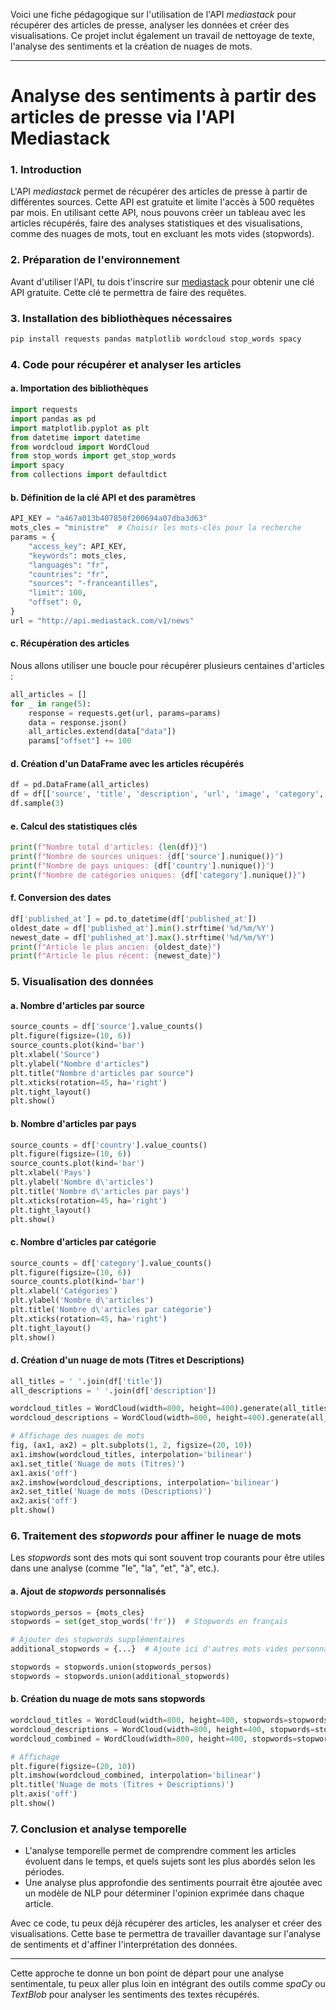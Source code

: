 Voici une fiche pédagogique sur l'utilisation de l'API *mediastack* pour récupérer des articles de presse, analyser les données et créer des visualisations. Ce projet inclut également un travail de nettoyage de texte, l'analyse des sentiments et la création de nuages de mots.

---

# **Analyse des sentiments à partir des articles de presse via l'API Mediastack**

### **1. Introduction**
L'API *mediastack* permet de récupérer des articles de presse à partir de différentes sources. Cette API est gratuite et limite l'accès à 500 requêtes par mois. En utilisant cette API, nous pouvons créer un tableau avec les articles récupérés, faire des analyses statistiques et des visualisations, comme des nuages de mots, tout en excluant les mots vides (stopwords).

### **2. Préparation de l'environnement**

Avant d'utiliser l'API, tu dois t'inscrire sur [mediastack](https://mediastack.com/) pour obtenir une clé API gratuite. Cette clé te permettra de faire des requêtes.

### **3. Installation des bibliothèques nécessaires**
```bash
pip install requests pandas matplotlib wordcloud stop_words spacy
```

### **4. Code pour récupérer et analyser les articles**

#### **a. Importation des bibliothèques**
```python
import requests
import pandas as pd
import matplotlib.pyplot as plt
from datetime import datetime
from wordcloud import WordCloud
from stop_words import get_stop_words
import spacy
from collections import defaultdict
```

#### **b. Définition de la clé API et des paramètres**
```python
API_KEY = "a467a013b407850f200694a07dba3d63"
mots_cles = "ministre"  # Choisir les mots-clés pour la recherche
params = {
    "access_key": API_KEY,
    "keywords": mots_cles,
    "languages": "fr",
    "countries": "fr",
    "sources": "-franceantilles",
    "limit": 100,
    "offset": 0,
}
url = "http://api.mediastack.com/v1/news"
```

#### **c. Récupération des articles**
Nous allons utiliser une boucle pour récupérer plusieurs centaines d'articles :
```python
all_articles = []
for _ in range(5):
    response = requests.get(url, params=params)
    data = response.json()
    all_articles.extend(data["data"])
    params["offset"] += 100
```

#### **d. Création d'un DataFrame avec les articles récupérés**
```python
df = pd.DataFrame(all_articles)
df = df[['source', 'title', 'description', 'url', 'image', 'category', 'language', 'country', 'published_at']]
df.sample(3)
```

#### **e. Calcul des statistiques clés**
```python
print(f"Nombre total d'articles: {len(df)}")
print(f"Nombre de sources uniques: {df['source'].nunique()}")
print(f"Nombre de pays uniques: {df['country'].nunique()}")
print(f"Nombre de catégories uniques: {df['category'].nunique()}")
```

#### **f. Conversion des dates**
```python
df['published_at'] = pd.to_datetime(df['published_at'])
oldest_date = df['published_at'].min().strftime('%d/%m/%Y')
newest_date = df['published_at'].max().strftime('%d/%m/%Y')
print(f"Article le plus ancien: {oldest_date}")
print(f"Article le plus récent: {newest_date}")
```

### **5. Visualisation des données**

#### **a. Nombre d'articles par source**
```python
source_counts = df['source'].value_counts()
plt.figure(figsize=(10, 6))
source_counts.plot(kind='bar')
plt.xlabel('Source')
plt.ylabel("Nombre d'articles")
plt.title("Nombre d'articles par source")
plt.xticks(rotation=45, ha='right')
plt.tight_layout()
plt.show()
```

#### **b. Nombre d'articles par pays**
```python
source_counts = df['country'].value_counts()
plt.figure(figsize=(10, 6))
source_counts.plot(kind='bar')
plt.xlabel('Pays')
plt.ylabel('Nombre d\'articles')
plt.title('Nombre d\'articles par pays')
plt.xticks(rotation=45, ha='right')
plt.tight_layout()
plt.show()
```

#### **c. Nombre d'articles par catégorie**
```python
source_counts = df['category'].value_counts()
plt.figure(figsize=(10, 6))
source_counts.plot(kind='bar')
plt.xlabel('Catégories')
plt.ylabel('Nombre d\'articles')
plt.title('Nombre d\'articles par catégorie')
plt.xticks(rotation=45, ha='right')
plt.tight_layout()
plt.show()
```

#### **d. Création d'un nuage de mots (Titres et Descriptions)**
```python
all_titles = ' '.join(df['title'])
all_descriptions = ' '.join(df['description'])

wordcloud_titles = WordCloud(width=800, height=400).generate(all_titles)
wordcloud_descriptions = WordCloud(width=800, height=400).generate(all_descriptions)

# Affichage des nuages de mots
fig, (ax1, ax2) = plt.subplots(1, 2, figsize=(20, 10))
ax1.imshow(wordcloud_titles, interpolation='bilinear')
ax1.set_title('Nuage de mots (Titres)')
ax1.axis('off')
ax2.imshow(wordcloud_descriptions, interpolation='bilinear')
ax2.set_title('Nuage de mots (Descriptions)')
ax2.axis('off')
plt.show()
```

### **6. Traitement des *stopwords* pour affiner le nuage de mots**
Les *stopwords* sont des mots qui sont souvent trop courants pour être utiles dans une analyse (comme "le", "la", "et", "à", etc.).

#### **a. Ajout de *stopwords* personnalisés**
```python
stopwords_persos = {mots_cles}
stopwords = set(get_stop_words('fr'))  # Stopwords en français

# Ajouter des stopwords supplémentaires
additional_stopwords = {...}  # Ajoute ici d'autres mots vides personnalisés

stopwords = stopwords.union(stopwords_persos)
stopwords = stopwords.union(additional_stopwords)
```

#### **b. Création du nuage de mots sans stopwords**
```python
wordcloud_titles = WordCloud(width=800, height=400, stopwords=stopwords).generate(all_titles)
wordcloud_descriptions = WordCloud(width=800, height=400, stopwords=stopwords).generate(all_descriptions)
wordcloud_combined = WordCloud(width=800, height=400, stopwords=stopwords).generate(all_titles + ' ' + all_descriptions)

# Affichage
plt.figure(figsize=(20, 10))
plt.imshow(wordcloud_combined, interpolation='bilinear')
plt.title('Nuage de mots (Titres + Descriptions)')
plt.axis('off')
plt.show()
```

### **7. Conclusion et analyse temporelle**

- L'analyse temporelle permet de comprendre comment les articles évoluent dans le temps, et quels sujets sont les plus abordés selon les périodes.
- Une analyse plus approfondie des sentiments pourrait être ajoutée avec un modèle de NLP pour déterminer l'opinion exprimée dans chaque article.

Avec ce code, tu peux déjà récupérer des articles, les analyser et créer des visualisations. Cette base te permettra de travailler davantage sur l'analyse de sentiments et d'affiner l'interprétation des données.

---

Cette approche te donne un bon point de départ pour une analyse sentimentale, tu peux aller plus loin en intégrant des outils comme *spaCy* ou *TextBlob* pour analyser les sentiments des textes récupérés.
